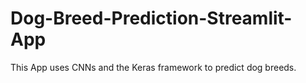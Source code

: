 # Dog-Breed-Prediction-Streamlit-App
This App uses CNNs and the Keras framework to predict dog breeds.
